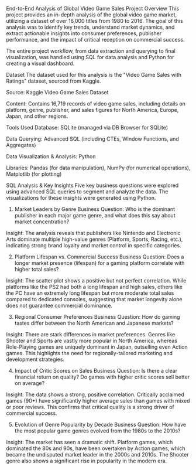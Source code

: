 End-to-End Analysis of Global Video Game Sales
Project Overview
This project provides an in-depth analysis of the global video game market, utilizing a dataset of over 16,000 titles from 1980 to 2016. The goal of this analysis was to identify key trends, understand market dynamics, and extract actionable insights into consumer preferences, publisher performance, and the impact of critical reception on commercial success.

The entire project workflow, from data extraction and querying to final visualization, was handled using SQL for data analysis and Python for creating a visual dashboard.

Dataset
The dataset used for this analysis is the "Video Game Sales with Ratings" dataset, sourced from Kaggle.

Source: Kaggle Video Game Sales Dataset

Content: Contains 16,719 records of video game sales, including details on platform, genre, publisher, and sales figures for North America, Europe, Japan, and other regions.

Tools Used
Database: SQLite (managed via DB Browser for SQLite)

Data Querying: Advanced SQL (including CTEs, Window Functions, and Aggregates)

Data Visualization & Analysis: Python

Libraries: Pandas (for data manipulation), NumPy (for numerical operations), Matplotlib (for plotting)

SQL Analysis & Key Insights
Five key business questions were explored using advanced SQL queries to segment and analyze the data. The visualizations for these insights were generated using Python.

1. Market Leaders by Genre
Business Question: Who is the dominant publisher in each major game genre, and what does this say about market concentration?

Insight: The analysis reveals that publishers like Nintendo and Electronic Arts dominate multiple high-value genres (Platform, Sports, Racing, etc.), indicating strong brand loyalty and market control in specific categories.

2. Platform Lifespan vs. Commercial Success
Business Question: Does a longer market presence (lifespan) for a gaming platform correlate with higher total sales?

Insight: The scatter plot shows a positive but not perfect correlation. While platforms like the PS2 had both a long lifespan and high sales, others like the PC have an extremely long lifespan but more moderate total sales compared to dedicated consoles, suggesting that market longevity alone does not guarantee commercial dominance.

3. Regional Consumer Preferences
Business Question: How do gaming tastes differ between the North American and Japanese markets?

Insight: There are stark differences in market preferences. Genres like Shooter and Sports are vastly more popular in North America, whereas Role-Playing games are uniquely dominant in Japan, outselling even Action games. This highlights the need for regionally-tailored marketing and development strategies.

4. Impact of Critic Scores on Sales
Business Question: Is there a clear financial return on quality? Do games with higher critic scores sell better on average?

Insight: The data shows a strong, positive correlation. Critically acclaimed games (90+) have significantly higher average sales than games with mixed or poor reviews. This confirms that critical quality is a strong driver of commercial success.

5. Evolution of Genre Popularity by Decade
Business Question: How have the most popular game genres evolved from the 1980s to the 2010s?

Insight: The market has seen a dramatic shift. Platform games, which dominated the 80s and 90s, have been overtaken by Action games, which became the undisputed market leader in the 2000s and 2010s. The Shooter genre also shows a significant rise in popularity in the modern era.

